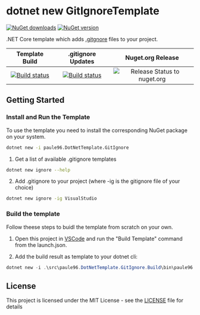# dotnet new GitIgnoreTemplate

[![NuGet downloads](https://img.shields.io/nuget/dt/paule96.DotNetTemplate.GitIgnore.svg)](https://www.nuget.org/packages/paule96.DotNetTemplate.GitIgnore/)
[![NuGet version](https://img.shields.io/nuget/vpre/paule96.DotNetTemplate.GitIgnore.svg)](https://www.nuget.org/packages/paule96.DotNetTemplate.GitIgnore/)

.NET Core template which adds [.gitgnore](https://github.com/github/gitignore) files to your project.

|                                                                                                               Template Build                                                                                                                |                                                                                                                         .gitignore Updates                                                                                                                          |                                                             Nuget.org Release                                                             |
| :-----------------------------------------------------------------------------------------------------------------------------------------------------------------------------------------------------------------------------------------: | :-----------------------------------------------------------------------------------------------------------------------------------------------------------------------------------------------------------------------------------------------------------------: | :---------------------------------------------------------------------------------------------------------------------------------------: |
| [![Build status](https://paule96.visualstudio.com/paule96.DotNetTemplate.GitIgnore/_apis/build/status/paule96.DotNetTemplate.GitIgnore-CI)](https://paule96.visualstudio.com/paule96.DotNetTemplate.GitIgnore/_build/latest?definitionId=1) | [![Build status](https://paule96.visualstudio.com/paule96.DotNetTemplate.GitIgnore/_apis/build/status/Update%20gitignores%20in%20paule96.DotNetTemplate.GitIgnore)](https://paule96.visualstudio.com/paule96.DotNetTemplate.GitIgnore/_build/latest?definitionId=2) | ![Release Status to nuget.org](https://paule96.vsrm.visualstudio.com/_apis/public/Release/badge/26b61fe6-be56-4f0b-94c3-2c001318f7a5/1/2) |

## Getting Started

### Install and Run the Template

To use the template you need to install the corresponding NuGet package on your system.

```bash
dotnet new -i paule96.DotNetTemplate.GitIgnore
```

1. Get a list of available .gitignore templates

```bash
dotnet new ignore --help
```

2. Add .gitignore to your project (where -ig is the gitignore file of your choice)

```bash
dotnet new ignore -ig VisualStudio
```

### Build the template

Follow theese steps to buidl the template from scratch on your own.

1. Open this project in [VSCode](https://code.visualstudio.com/) and run the "Build Template" command from the launch.json.

2. Add the build result as template to your dotnet cli:

```powershell
dotnet new -i .\src\paule96.DotNetTemplate.GitIgnore.Build\bin\paule96.DotNetTemplate.GitIgnore\
```

## License

This project is licensed under the MIT License - see the [LICENSE](LICENSE) file for details
